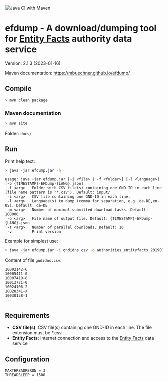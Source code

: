 ![Java CI with Maven](https://github.com/mbuechner/efdump/workflows/Java%20CI%20with%20Maven/badge.svg)
# efdump - A download/dumping tool for [Entity Facts](http://www.dnb.de/DE/Service/DigitaleDienste/EntityFacts/entityfacts_node.html) authority data service 

Version: 2.1.3 (2023-01-16)

Maven documentation: https://mbuechner.github.io/efdump/

## Compile
```sh
> mvn clean package
```

### Maven documentation
```sh
> mvn site
```
Folder: `docs/`

## Run
Print help text:
```sh
> java -jar efdump.jar -h
```
```
usage: java -jar efdump.jar [-i <file> | -f <folder>] [-l <language>] [-o {TIMESTAMP}-EFDump-{LANG}.json]
 -f <arg>   Folder with CSV file(s) containing one GND-ID in each line (file name pattern is '*.csv'). Default: input/
 -i <arg>   CSV file containing one GND-ID in each line.
 -l <arg>   Language(s) to dump (comma for separation, e.g. de-DE,en-US). Default: de-DE
 -m <arg>   Number of maximal submitted download tasks. Default: 100000
 -o <arg>   File name of output file. Default: {TIMESTAMP}-EFDump-{LANG}.json
 -t <arg>   Number of parallel downloads. Default: 16
 -v         Print version
```
Example for simplest use:
```sh
> java -jar efdump.jar -i gndidns.csv -o authorities_entityfacts_20190702.jsonld
```
Content of file `gndidns.csv`:
```
10002142-6
10005411-0
10007410-8
10013721-0
10024106-2
10028341-X
10030138-1
...
```

## Requirements
- **CSV file(s)**: CSV file(s) containing one GND-ID in each line. The file extension must be *.csv.
- **Entity Facts:** Internet connection and access to the [Entity Facts](http://www.dnb.de/DE/Service/DigitaleDienste/EntityFacts/entityfacts_node.html) data service

## Configuration
```
MAXTHREADRERUN = 3
THREADSLEEP = 1500
```
